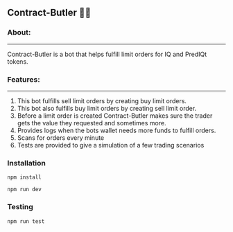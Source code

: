 ## Contract-Butler 🦾🧐

### About:
-------------------------------------------------------------------
  Contract-Butler is a bot that helps fulfill limit orders for IQ and PredIQt tokens.


### Features:
-------------------------------------------------------------------

1. This bot fulfills sell limit orders by creating buy limit orders.  
2. This bot also fulfills buy limit orders by creating sell limit order.
3. Before a limit order is created Contract-Butler makes sure the trader gets the value they requested and sometimes more.
4. Provides logs when the bots wallet needs more funds to fulfill orders. 
5. Scans for orders every minute
6. Tests are provided to give a simulation of a few trading scenarios


### Installation

```
npm install

npm run dev
```

### Testing
```
npm run test

```

